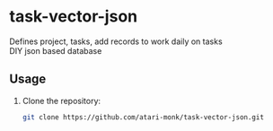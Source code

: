 # task-vector-json  
 
Defines project, tasks, add records to work daily on tasks  
DIY json based database

## Usage  

1. Clone the repository:  
   ```sh
   git clone https://github.com/atari-monk/task-vector-json.git
   ```